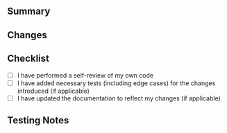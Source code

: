 ## Summary

<!--
    Please provide a high-level overview of what this pull request aims to address or achieve
-->

## Changes

<!--
    Describe the specific changes made in this pull request, including any technical details or decisions
    If applicable, include additional information such as screenshots, logcat output
    or other data that demonstrates the changes made within this pull request
-->

## Checklist

<!--
    Please ensure these key steps are followed before marking a pull request for review
-->

- [ ] I have performed a self-review of my own code
- [ ] I have added necessary tests (including edge cases) for the changes introduced (if applicable)
- [ ] I have updated the documentation to reflect my changes (if applicable)

## Testing Notes

<!--
    Add any additional comments, instructions, or insights about how to test this pull request
-->